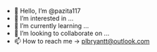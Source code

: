 - 👋 Hello, I’m @pazita117
- 👀 I’m interested in ...
- 🌱 I’m currently learning ...
- 💞️ I’m looking to collaborate on ...
- 📫 How to reach me -> plbryantt@outlook.com

<!---
pazita117/pazita117 is a ✨ special ✨ repository because its `README.md` (this file) appears on your GitHub profile.
You can click the Preview link to take a look at your changes.
--->
